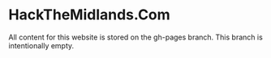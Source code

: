 # HackTheMidlands.Com
All content for this website is stored on the gh-pages branch. This branch is intentionally empty.
